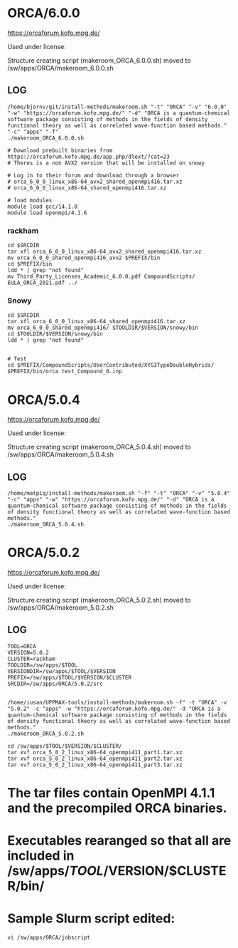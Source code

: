 ORCA/6.0.0
========================

<https://orcaforum.kofo.mpg.de/>

Used under license:



Structure creating script (makeroom_ORCA_6.0.0.sh) moved to /sw/apps/ORCA/makeroom_6.0.0.sh

LOG
---

    /home/bjornv/git/install-methods/makeroom.sh "-t" "ORCA" "-v" "6.0.0" "-w" "https://orcaforum.kofo.mpg.de/" "-d" "ORCA is a quantum-chemical software package consisting of methods in the fields of density functional theory as well as correlated wave-function based methods." "-c" "apps" "-f"
    ./makeroom_ORCA_6.0.0.sh

    # Download prebuilt binaries from https://orcaforum.kofo.mpg.de/app.php/dlext/?cat=23
    # Theres is a non AVX2 version that will be installed on snowy
    
    # Log in to their forum and download through a browser
    # orca_6_0_0_linux_x86-64_avx2_shared_openmpi416.tar.xz
    # orca_6_0_0_linux_x86-64_shared_openmpi416.tar.xz

    # load modules
    module load gcc/14.1.0 
    module load openmpi/4.1.6

### rackham ###
    cd $SRCDIR
    tar xfl orca_6_0_0_linux_x86-64_avx2_shared_openmpi416.tar.xz
    mv orca_6_0_0_shared_openmpi416_avx2 $PREFIX/bin
    cd $PREFIX/bin
    ldd * | grep "not found"
    mv Third_Party_Licenses_Academic_6.0.0.pdf CompoundScripts/ EULA_ORCA_2021.pdf ../

### Snowy ###
    cd $SRCDIR
    tar xfl orca_6_0_0_linux_x86-64_shared_openmpi416.tar.xz
    mv orca_6_0_0_shared_openmpi416/ $TOOLDIR/$VERSION/snowy/bin
    cd $TOOLDIR/$VERSION/snowy/bin
    ldd * | grep "not found"


    # Test
    cd $PREFIX/CompoundScripts/UserContributed/XYG3TypeDoubleHybrids/
    $PREFIX/bin/orca test_Compound_0.inp 







ORCA/5.0.4
========================

<https://orcaforum.kofo.mpg.de/>

Used under license:



Structure creating script (makeroom_ORCA_5.0.4.sh) moved to /sw/apps/ORCA/makeroom_5.0.4.sh

LOG
---

    /home/matpiq/install-methods/makeroom.sh "-f" "-t" "ORCA" "-v" "5.0.4" "-c" "apps" "-w" "https://orcaforum.kofo.mpg.de/" "-d" "ORCA is a quantum-chemical software package consisting of methods in the fields of density functional theory as well as correlated wave-function based methods."
    ./makeroom_ORCA_5.0.4.sh
ORCA/5.0.2
========================

<https://orcaforum.kofo.mpg.de/>

Used under license:



Structure creating script (makeroom_ORCA_5.0.2.sh) moved to /sw/apps/ORCA/makeroom_5.0.2.sh

LOG
---

    TOOL=ORCA
    VERSION=5.0.2
    CLUSTER=rackham
    TOOLDIR=/sw/apps/$TOOL
    VERSIONDIR=/sw/apps/$TOOL/$VERSION
    PREFIX=/sw/apps/$TOOL/$VERSION/$CLUSTER
    SRCDIR=/sw/apps/ORCA/5.0.2/src


    /home/iusan/UPPMAX-tools/install-methods/makeroom.sh -f" -t "ORCA" -v "5.0.2" -c "apps" -w "https://orcaforum.kofo.mpg.de/" -d "ORCA is a quantum-chemical software package consisting of methods in the fields of density functional theory as well as correlated wave-function based methods."
    ./makeroom_ORCA_5.0.2.sh

    cd /sw/apps/$TOOL/$VERSION/$CLUSTER/
    tar xvf orca_5_0_2_linux_x86-64_openmpi411_part1.tar.xz
    tar xvf orca_5_0_2_linux_x86-64_openmpi411_part2.tar.xz
    tar xvf orca_5_0_2_linux_x86-64_openmpi411_part3.tar.xz

# The tar files contain OpenMPI 4.1.1 and the precompiled ORCA binaries.
# Executables rearanged so that all are included in /sw/apps/$TOOL/$VERSION/$CLUSTER/bin/

# Sample Slurm script edited:
    vi /sw/apps/ORCA/jobscript


